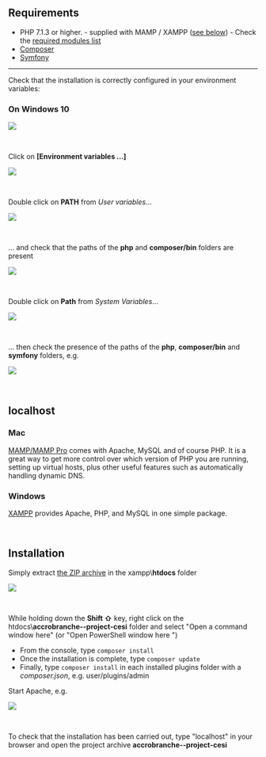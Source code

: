## Requirements

- PHP 7.1.3 or higher. - supplied with MAMP / XAMPP ([see below](#localhost)) - Check the [required modules list](https://learn.getgrav.org/basics/requirements#php-requirements)
- [Composer](https://getcomposer.org/download/)
- [Symfony](https://symfony.com/download)

---

Check that the installation is correctly configured in your environment variables:

### On Windows 10

![](images/variable.png)

<br/>

Click on **[Environment variables ...]**

![](images/variable_env.png)

<br/>

Double click on **PATH** from *User variables*...

![](images/path.png)

<br/>

... and check that the paths of the **php** and **composer/bin** folders are present

![](images/path_chemin.png)

<br/>

Double click on **Path** from *System Variables*...

![](images/path_sys.png)

<br/>

... then check the presence of the paths of the **php**, **composer/bin** and **symfony** folders, e.g.

![](images/path_sys_chemin.png)

<br/>

## localhost

### Mac
[MAMP/MAMP Pro](mamp.info) comes with Apache, MySQL and of course PHP. It is a great way to get more control over which version of PHP you are running, setting up virtual hosts, plus other useful features such as automatically handling dynamic DNS.

### Windows
[XAMPP](https://www.apachefriends.org/index.html) provides Apache, PHP, and MySQL in one simple package.

<br/>

## Installation

Simply extract [the ZIP archive](https://github.com/nstardust/accrobranche--projet-cesi/archive/main.zip) in the xampp\\**htdocs** folder

![](images/click_and_download.png)

<br/>

While holding down the **Shift &#8679;** key, right click on the htdocs\\**accrobranche--project-cesi** folder and select "Open a command window here" (or "Open PowerShell window here ")

- From the console, type ``composer install``
- Once the installation is complete, type ``composer update``
- Finally, type ``composer install`` in each installed plugins folder with a *composer.json*, e.g. user/plugins/admin

Start Apache, e.g.

![](images/xampp.png)

<br/>

To check that the installation has been carried out, type "localhost" in your browser and open the project archive **accrobranche--project-cesi**